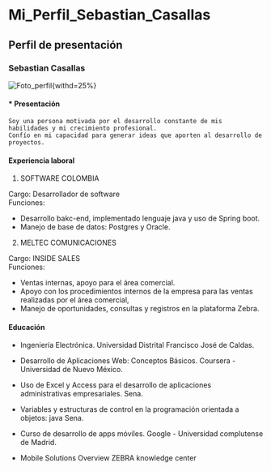 # Mi_Perfil_Sebastian_Casallas

## Perfil de presentación 

### Sebastian Casallas

![Foto_perfil](https://user-images.githubusercontent.com/68363695/224461124-dfac292f-a53b-4e2d-8a61-5ffa82bf83af.jpg){withd=25%}

#### * Presentación

```
Soy una persona motivada por el desarrollo constante de mis habilidades y mi crecimiento profesional.   
Confío en mi capacidad para generar ideas que aporten al desarrollo de proyectos.
```

#### Experiencia laboral

1. SOFTWARE COLOMBIA

Cargo: Desarrollador de software   
Funciones:
* Desarrollo bakc-end, implementado lenguaje java y uso de Spring boot.
* Manejo de base de datos: Postgres y Oracle.

2. MELTEC COMUNICACIONES

Cargo: INSIDE SALES   
Funciones: 
* Ventas internas, apoyo para el área comercial. 
* Apoyo con los procedimientos internos de la empresa para las ventas realizadas por el área comercial, 
* Manejo de oportunidades, consultas y registros en la plataforma Zebra.

#### Educación

* Ingeniería Electrónica. 
      Universidad Distrital Francisco José de Caldas.

* Desarrollo de Aplicaciones Web: Conceptos Básicos. 
      Coursera - Universidad de Nuevo México.

* Uso de Excel y Access para el desarrollo de aplicaciones administrativas empresariales. 
      Sena.

* Variables y estructuras de control en la programación orientada a objetos: java
      Sena.

* Curso de desarrollo de apps móviles.
      Google - Universidad complutense de Madrid.

* Mobile Solutions Overview
      ZEBRA knowledge center
